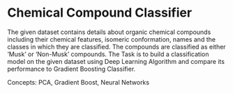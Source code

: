 # Chemical Compound Classifier
The given dataset contains details about organic chemical compounds including their chemical features, isomeric conformation, names and the classes in which they are classified. The compounds are classified as either ‘Musk’ or ‘Non-Musk’ compounds. The Task is to build a classification model on the given dataset using Deep Learning Algorithm and compare its performance to Gradient Boosting Classifier.

Concepts: PCA, Gradient Boost, Neural Networks
